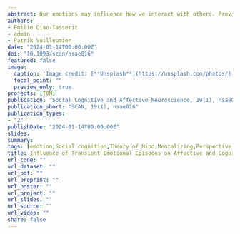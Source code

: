 ```yaml
---
abstract: Our emotions may influence how we interact with others. Previous studies have shown an important role of emotion induction in generating empathic reactions towards others' affect. However, it remains unclear whether (and to which extent) our own emotions can influence the ability to infer peo-ple’s mental states, a process associated with Theory of Mind (ToM) and implicated in the representation of both cognitive (e.g., beliefs, intentions) and affective conditions. We engaged 59 participants in two emotion-induction experiments where they saw joyful, neutral, and fearful clips. Subsequently, they were asked to infer other individuals' joy, fear (affective ToM), or beliefs (cognitive ToM) from verbal scenarios. Using functional magnetic resonance imaging, we found that brain activity in the su-perior temporal gyrus, precuneus, and sensorimotor cortices were modulated by the preceding emo-tional induction, with lower response when the to-be-inferred emotion was incongruent with the one induced in the observer (affective ToM). Instead, we found no effect of emotion induction on the appraisal of people's beliefs (cognitive ToM). These findings are consistent with embodied accounts of affective ToM, whereby our own emotions alter the engagement of key brain regions for social cognition, depending on the compatibility between one's own and others' affect.
authors:
- Emilie Qiao-Tasserit
- admin
- Patrik Vuilleumier
date: "2024-01-14T00:00:00Z"
doi: "10.1093/scan/nsae016"
featured: false
image: 
  caption: 'Image credit: [**Unsplash**](https://unsplash.com/photos/)'
  focal_point: ""
  preview_only: true
projects: [TOM]
publication: 'Social Cognitive and Affective Neuroscience, 19(1), nsae016'
publication_short: "SCAN, 19(1), nsae016"
publication_types:
- "2"
publishDate: "2024-01-14T00:00:00Z"
slides: 
summary:
tags: [emotion,Social cognition,Theory of Mind,Mentalizing,Perspective taking,Affective Theory of Mind,fMRI,neuroimaging,MVPA,Insula,TPJ,dMPFC,Prefrontal cortex]
title: Influence of Transient Emotional Episodes on Affective and Cognitive Theory of Mind
url_code: ""
url_dataset: ""
url_pdf: ""
url_preprint: ""
url_poster: ""
url_project: ""
url_slides: ""
url_source: ""
url_video: ""
share: false
---
```

